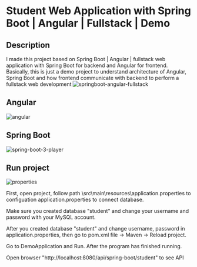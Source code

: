 # Student Web Application with Spring Boot | Angular | Fullstack | Demo 
## Description

I made this project based on Spring Boot | Angular | fullstack  web application with Spring Boot for backend and Angular for frontend. Basically, this is just a demo project to understand architecture of Angular, Spring Boot and how frontend communicate with backend to perform a fullstack web development
![springboot-angular-fullstack](https://user-images.githubusercontent.com/86077654/139099716-8975a4f7-67c3-4d8a-a21b-d202119af096.png)

## Angular
![angular](https://user-images.githubusercontent.com/86077654/139188243-cc68ecdc-8dbd-4a35-ad8f-dae56d68884c.png)

## Spring Boot
![spring-boot-3-player](https://user-images.githubusercontent.com/86077654/138086348-6cb23128-f9ec-4e20-9f36-0aac9006e7ac.png)

## Run project

![properties](https://user-images.githubusercontent.com/86077654/137910033-4012bc3d-6e28-406b-8cc9-dfe826c790af.png)

First, open project, follow path \src\main\resources\application.properties to configuation application.properties to connect database.

Make sure you created database "student" and change your username and password with your MySQL account.

After you created database "student" and change username, password in application.properties, then go to pom.xml file -> Maven -> Reload project.

Go to DemoApplication and Run. After the program has finished running.

Open browser "http://localhost:8080/api/spring-boot/student"  to see API


